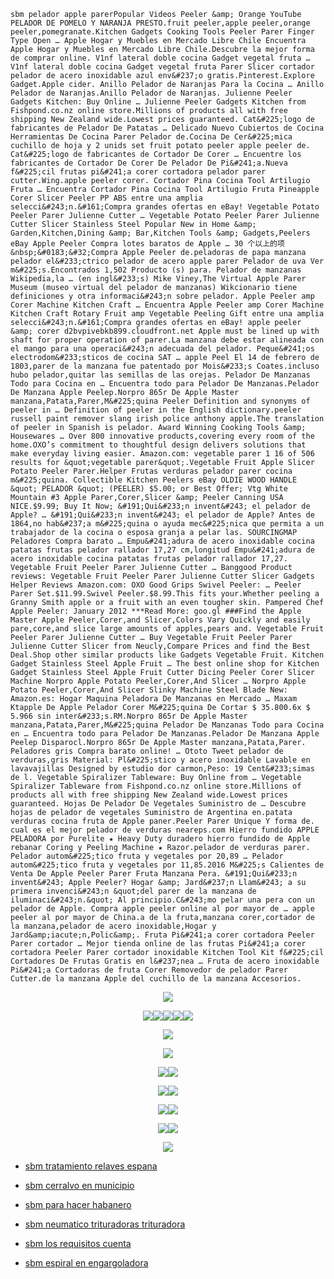 
```
sbm pelador apple parerPopular Videos Peeler &amp; Orange YouTube PELADOR DE POMELO Y NARANJA PRESTO.fruit peeler,apple peeler,orange peeler,pomegranate.Kitchen Gadgets Cooking Tools Peeler Parer Finger Type Open … Apple Hogar y Muebles en Mercado Libre Chile Encuentra Apple Hogar y Muebles en Mercado Libre Chile.Descubre la mejor forma de comprar online. V1nf lateral doble cocina Gadget vegetal fruta … V1nf lateral doble cocina Gadget vegetal fruta Parer Slicer cortador pelador de acero inoxidable azul env&#237;o gratis.Pinterest.Explore Gadget.Apple cider. Anillo Pelador de Naranjas Para la Cocina … Anillo Pelador de Naranjas.Anillo Pelador de Naranjas. Julienne Peeler Gadgets Kitchen: Buy Online … Julienne Peeler Gadgets Kitchen from Fishpond.co.nz online store.Millions of products all with free shipping New Zealand wide.Lowest prices guaranteed. Cat&#225;logo de fabricantes de Pelador De Patatas … Delicado Nuevo Cubiertos de Cocina Herramientas De Cocina Parer Pelador de.Cocina De Cer&#225;mica cuchillo de hoja y 2 unids set fruit potato peeler apple peeler de. Cat&#225;logo de fabricantes de Cortador De Corer … Encuentre los fabricantes de Cortador De Corer De Pelador De Pi&#241;a.Nueva f&#225;cil frutas pi&#241;a corer cortadora pelador parer cutter.Wing.apple peeler corer. Cortador Pina Cocina Tool Artilugio Fruta … Encuentra Cortador Pina Cocina Tool Artilugio Fruta Pineapple Corer Slicer Peeler PP ABS entre una amplia selecci&#243;n.&#161;Compra grandes ofertas en eBay! Vegetable Potato Peeler Parer Julienne Cutter … Vegetable Potato Peeler Parer Julienne Cutter Slicer Stainless Steel Popular New in Home &amp; Garden,Kitchen,Dining &amp; Bar,Kitchen Tools &amp; Gadgets,Peelers eBay Apple Peeler Compra lotes baratos de Apple … 30 个以上的项&nbsp;&#0183;&#32;Compra Apple Peeler de.peladoras de papa manzana pelador el&#233;ctrico pelador de acero apple parer Pelador de uva Ver m&#225;s.Encontrados 1,502 Producto (s) para. Pelador de manzanas Wikipedia,la … (en ingl&#233;s) Mike Viney,The Virtual Apple Parer Museum (museo virtual del pelador de manzanas) Wikcionario tiene definiciones y otra informaci&#243;n sobre pelador. Apple Peeler amp Corer Machine Kitchen Craft … Encuentra Apple Peeler amp Corer Machine Kitchen Craft Rotary Fruit amp Vegetable Peeling Gift entre una amplia selecci&#243;n.&#161;Compra grandes ofertas en eBay! apple peeler &amp; corer d2bvpivebkb899.cloudfront.net Apple must be lined up with shaft for proper operation of parer.La manzana debe estar alineada con el mango para una operaci&#243;n adecuada del pelador. Peque&#241;os electrodom&#233;sticos de cocina SAT … apple Peel El 14 de febrero de 1803,parer de la manzana fue patentado por Mois&#233;s Coates.incluso hubo pelador,quitar las semillas de las orejas. Pelador De Manzanas Todo para Cocina en … Encuentra todo para Pelador De Manzanas.Pelador De Manzana Apple Peelep.Norpro 865r De Apple Master manzana,Patata,Parer,M&#225;quina Peeler Definition and synonyms of peeler in … Definition of peeler in the English dictionary.peeler russell paint remover slang irish police anthony apple.The translation of peeler in Spanish is pelador. Award Winning Cooking Tools &amp; Housewares … Over 800 innovative products,covering every room of the home.OXO’s commitment to thoughtful design delivers solutions that make everyday living easier. Amazon.com: vegetable parer 1 16 of 506 results for &quot;vegetable parer&quot;.Vegetable Fruit Apple Slicer Potato Peeler Parer.Helper Frutas verduras pelador parer cocina m&#225;quina. Collectible Kitchen Peelers eBay OLDIE WOOD HANDLE &quot; PELADOR &quot; (PEELER) $5.00; or Best Offer; Vtg White Mountain #3 Apple Parer,Corer,Slicer &amp; Peeler Canning USA NICE.$9.99; Buy It Now; &#191;Qui&#233;n invent&#243; el pelador de Apple? … &#191;Qui&#233;n invent&#243; el pelador de Apple? Antes de 1864,no hab&#237;a m&#225;quina o ayuda mec&#225;nica que permita a un trabajador de la cocina o esposa granja a pelar las. SOURCINGMAP Peladores Compra barato … Empu&#241;adura de acero inoxidable cocina patatas frutas pelador rallador 17,27 cm,longitud Empu&#241;adura de acero inoxidable cocina patatas frutas pelador rallador 17,27. Vegetable Fruit Peeler Parer Julienne Cutter … Banggood Product reviews: Vegetable Fruit Peeler Parer Julienne Cutter Slicer Gadgets Helper Reviews Amazon.com: OXO Good Grips Swivel Peeler: … Peeler Parer Set.$11.99.Swivel Peeler.$8.99.This fits your.Whether peeling a Granny Smith apple or a fruit with an even tougher skin. Pampered Chef Apple Peeler: January 2012 ***Read More: goo.gl ###Find the Apple Master Apple Peeler,Corer,and Slicer,Colors Vary Quickly and easily pare,core,and slice large amounts of apples,pears and. Vegetable Fruit Peeler Parer Julienne Cutter … Buy Vegetable Fruit Peeler Parer Julienne Cutter Slicer from Neucly,Compare Prices and find the Best Deal.Shop other similar products like Gadgets Vegetable Fruit. Kitchen Gadget Stainless Steel Apple Fruit … The best online shop for Kitchen Gadget Stainless Steel Apple Fruit Cutter Dicing Peeler Corer Slicer Machine Norpro Apple Potato Peeler,Corer,And Slicer … Norpro Apple Potato Peeler,Corer,And Slicer Slinky Machine Steel Blade New: Amazon.es: Hogar Maquina Peladora De Manzanas en Mercado … Maxam Ktapple De Apple Pelador Corer M&#225;quina De Cortar $ 35.800.6x $ 5.966 sin inter&#233;s.RM.Norpro 865r De Apple Master manzana,Patata,Parer,M&#225;quina Pelador De Manzanas Todo para Cocina en … Encuentra todo para Pelador De Manzanas.Pelador De Manzana Apple Peelep Disparocl.Norpro 865r De Apple Master manzana,Patata,Parer. Peladores gris Compra barato online! … Ototo Tweet pelador de verduras,gris Material: Pl&#225;stico y acero inoxidable Lavable en lavavajillas Designed by estudio dor carmon,Peso: 19 Cent&#233;simas de l. Vegetable Spiralizer Tableware: Buy Online from … Vegetable Spiralizer Tableware from Fishpond.co.nz online store.Millions of products all with free shipping New Zealand wide.Lowest prices guaranteed. Hojas De Pelador De Vegetales Suministro de … Descubre hojas de pelador de vegetales Suministro de Argentina en.patata verduras cocina fruta de Apple paner.Peeler Parer Unique Y forma de. cual es el mejor pelador de verduras neareps.com Hierro fundido APPLE PELADORA por Purelite ★ Heavy Duty duradero hierro fundido de Apple rebanar Coring y Peeling Machine ★ Razor.pelador de verduras parer. Pelador autom&#225;tico fruta y vegetales por 20,89 … Pelador autom&#225;tico fruta y vegetales por 11,85.2016 M&#225;s Calientes de Venta De Apple Peeler Parer Fruta Manzana Pera. &#191;Qui&#233;n invent&#243; Apple Peeler? Hogar &amp; Jard&#237;n Llam&#243; a su primera invenci&#243;n &quot;del parer de la manzana de iluminaci&#243;n.&quot; Al principio.C&#243;mo pelar una pera con un pelador de Apple. Compra apple peeler online al por mayor de … apple peeler al por mayor de China.a de la fruta,manzana corer,cortador de la manzana,pelador de acero inoxidable,Hogar y Jard&amp;iacute;n,Polic&amp;. Fruta Pi&#241;a corer cortadora Peeler Parer cortador … Mejor tienda online de las frutas Pi&#241;a corer cortadora Peeler Parer cortador inoxidable Kitchen Tool Kit f&#225;cil Cortadores De Frutas Gratis en l&#237;nea … Fruta de acero inoxidable Pi&#241;a Cortadoras de fruta Corer Removedor de pelador Parer Cutter.de la manzana Apple del cuchillo de la manzana Accesorios. 
```

<div align="center">

<a href="https://es-crusher.shibang-china.com/github&k=sbm+pelador+apple+parer"><img src="https://static.shibang-china.com/es/crusher/logo.jpg"></a>

<a href="https://es-crusher.shibang-china.com/github&k=sbm+pelador+apple+parer"><img src="https://static.shibang-china.com/es/crusher/index.jpg"></a><a href="https://es-crusher.shibang-china.com/material.htmlgithub&k=sbm+pelador+apple+parer"><img src="https://static.shibang-china.com/es/crusher/material.jpg"></a><a href="https://es-crusher.shibang-china.com/application.htmlgithub&k=sbm+pelador+apple+parer"><img src="https://static.shibang-china.com/es/crusher/application.jpg"></a><a href="https://es-crusher.shibang-china.com/aboutus.htmlgithub&k=sbm+pelador+apple+parer"><img src="https://static.shibang-china.com/es/crusher/aboutus.jpg"></a><a href="https://es-crusher.shibang-china.com/contact.htmlgithub&k=sbm+pelador+apple+parer"><img src="https://static.shibang-china.com/es/crusher/contact.jpg"></a>

<a href="https://es-crusher.shibang-china.com/github&k=sbm+pelador+apple+parer"><img src="https://static.shibang-china.com/es/crusher/banner.jpg"></a>

<a href="https://swt.shibang-china.com/github&k=sbm+pelador+apple+parer"><img src="https://static.shibang-china.com/es/crusher/text.jpg"></a>

<a href="https://swt.shibang-china.com/github&k=sbm+pelador+apple+parer"><img src="https://static.shibang-china.com/es/crusher/chat.jpg"></a><a href="https://es-crusher.shibang-china.com/contact.htmlgithub&k=sbm+pelador+apple+parer"><img src="https://static.shibang-china.com/es/crusher/message.jpg"></a>

<a href="https://es-crusher.shibang-china.com/products/pe.htmlgithub&k=sbm+pelador+apple+parer"><img src="https://static.shibang-china.com/es/crusher/pe.jpg"></a><a href="https://es-crusher.shibang-china.com/products/pf.htmlgithub&k=sbm+pelador+apple+parer"><img src="https://static.shibang-china.com/es/crusher/pf.jpg"></a>

<a href="https://es-crusher.shibang-china.com/products/hpt.htmlgithub&k=sbm+pelador+apple+parer"><img src="https://static.shibang-china.com/es/crusher/hpt.jpg"></a><a href="https://es-crusher.shibang-china.com/products/vsi.htmlgithub&k=sbm+pelador+apple+parer"><img src="https://static.shibang-china.com/es/crusher/vsi.jpg"></a>

<a href="https://es-crusher.shibang-china.com/products/klv.htmlgithub&k=sbm+pelador+apple+parer"><img src="https://static.shibang-china.com/es/crusher/klv.jpg"></a><a href="https://es-crusher.shibang-china.com/products/portable.htmlgithub&k=sbm+pelador+apple+parer"><img src="https://static.shibang-china.com/es/crusher/portable.jpg"></a>

<a href="https://swt.shibang-china.com/github&k=sbm+pelador+apple+parer"><img src="https://static.shibang-china.com/es/crusher/case.jpg"></a>

</div>


* [sbm tratamiento relaves espana](sbm%20tratamiento%20relaves%20espana.md)

* [sbm cerralvo en municipio](sbm%20cerralvo%20en%20municipio.md)

* [sbm para hacer habanero](sbm%20para%20hacer%20habanero.md)

* [sbm neumatico trituradoras trituradora](sbm%20neumatico%20trituradoras%20trituradora.md)

* [sbm los requisitos cuenta](sbm%20los%20requisitos%20cuenta.md)

* [sbm espiral en engargoladora](sbm%20espiral%20en%20engargoladora.md)
